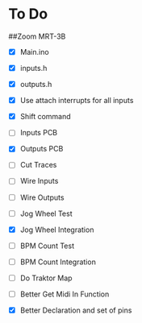 # To Do 
##Zoom MRT-3B

- [x] Main.ino
- [x] inputs.h
- [x] outputs.h
- [x] Use attach interrupts for all inputs
- [x] Shift command
- [ ] Inputs PCB
- [x] Outputs PCB
- [ ] Cut Traces
- [ ] Wire Inputs
- [ ] Wire Outputs
- [ ] Jog Wheel Test
- [x] Jog Wheel Integration
- [ ] BPM Count Test
- [ ] BPM Count Integration
- [ ] Do Traktor Map

- [ ] Better Get Midi In Function
- [x] Better Declaration and set of pins
